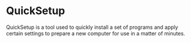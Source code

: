 # QuickSetup
QuickSetup is a tool used to quickly install a set of programs and apply certain settings to prepare a new computer for use in a matter of minutes.
